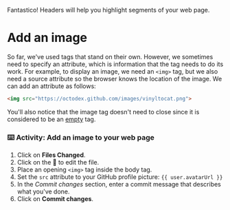 Fantastico! Headers will help you highlight segments of your web page. 

# Add an image

So far, we've used tags that stand on their own. However, we sometimes need to specify an attribute, which is information that the tag needs to do its work. For example, to display an image, we need an `<img>` tag, but we also need a source attribute so the browser knows the location of the image. We can add an attribute as follows:

```html
<img src="https://octodex.github.com/images/vinyltocat.png">
```

You'll also notice that the image tag doesn't need to close since it is considered to be an [empty](https://www.w3schools.com/html/html_elements.asp) tag.

### :keyboard: Activity: Add an image to your web page

1. Click on **Files Changed**.
1. Click on the :pencil: to edit the file.
1. Place an opening `<img>` tag inside the body tag.
1. Set the `src` attribute to your GitHub profile picture: `{{ user.avatarUrl }}`
1. In the _Commit changes_ section, enter a commit message that describes what you've done.
1. Click on **Commit changes**.